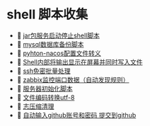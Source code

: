 # shell 脚本收集

* 📄 [jar包服务启动停止shell脚本](siyuan://blocks/20230728160057-biltend)
* 📄 [mysql数据库备份脚本](siyuan://blocks/20230728160319-wyoy2i9)
* 📄 [pyhton-nacos配置文件转义](siyuan://blocks/20230728160247-78g4isw)
* 📄 [Shell内部将输出显示在屏幕并同时写入文件](siyuan://blocks/20230728160339-y5rep6h)
* 📄 [ssh免密批量处理](siyuan://blocks/20230728160358-fi2vf0k)
* 📄 [zabbix监控端口数据（自动发现规则）](siyuan://blocks/20230728160138-fopxr18)
* 📄 [服务器初始化脚本](siyuan://blocks/20230728160229-njxw1nw)
* 📄 [文件编码转换utf-8](siyuan://blocks/20230728160303-g7q1q33)
* 📄 [志压缩清理](siyuan://blocks/20230728160118-68cbsxw)
* 📄 [自动输入github账号和密码 提交到github](siyuan://blocks/20230906164917-q3xy1u6)

‍
